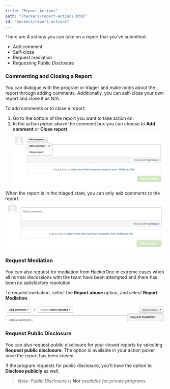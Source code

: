```yaml
---
title: "Report Actions"
path: "/hackers/report-actions.html"
id: "hackers/report-actions"
---
```


There are 4 actions you can take on a report that you've submitted:
* Add comment
* Self-close
* Request mediation
* Requesting Public Disclosure

### Commenting and Closing a Report
You can dialogue with the program or triager and make notes about the report through adding comments. Additionally, you can self-close your own report and close it as N/A.

To add comments or to close a report:
1. Go to the bottom of the report you want to take action on.
2. In the action picker above the comment box you can choose to **Add comment** or **Close report**.
![report-actions-hacker-1](./images/report-actions-hacker-1.png)

When the report is in the triaged state, you can only add comments to the report.
![report-actions-hacker-2](./images/report-actions-hacker-2.png)

### Request Mediation
You can also request for mediation from HackerOne in extreme cases when all normal discussions with the team have been attempted and there has been no satisfactory resolution.

To request mediation, select the **Report abuse** option, and select **Report Mediation**.

![report-actions-hacker-3](./images/report-actions-hacker-3.png)

### Request Public Disclosure
You can also request public disclosure for your closed reports by selecting **Request public disclosure**. The option is available in your action picker once the report has been closed.

If the program requests for public disclosure, you'll have the option to **Disclose publicly** as well.

><i>Note: Public Disclosure is **Not** available for private programs.</i> 
